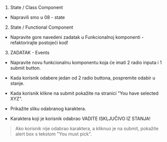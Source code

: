 1.  State / Class Component

- Napravili smo u 08 - state

2. State / Functional Component

- Napravite gore navedeni zadatak u Funkcionalnoj komponenti - refaktorirajte postojeći kod!

3. ZADATAK - Events

- Napravite novu funkcionalnu komponentu koja će imati 2 radio inputa i 1 submit button.
- Kada korisnik odabere jedan od 2 radio buttona, pospremite odabir u stanje.

- Kada korisnik klikne na submit pokažite na stranici "You have selected XYZ".
- Prikažite sliku odabranog karaktera.
- Karaktera koji je korisnik odabrao VADITE ISKLJUČIVO IZ STANJA!

> Ako korisnik nije odabrao karaktera, a kliknuo je na submit, pokažite alert box s tekstom "You must pick".
